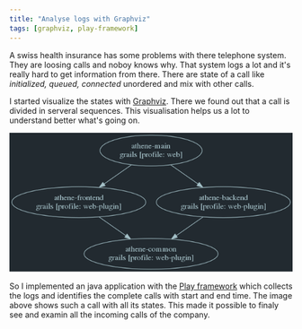 ```yaml
---
title: "Analyse logs with Graphviz"
tags: [graphviz, play-framework]
---
```


A swiss health insurance has some problems with there telephone system. They are loosing calls and noboy knows why. That system logs a lot and it's really hard to get information from there. There are state of a call like _initialized, queued, connected_ unordered and mix with other calls.

I started visualize the states with [Graphviz][graphviz]. There we found out that a call is divided in serveral sequences. This visualisation helps us a lot to understand better what's going on. 

![analyse result](/images/blog/2016-01-30-dependency-tree.dracula.png)

So I implemented an java application with the [Play framework][play] which collects the logs and identifies the complete calls with start and end time. The image above shows such a call with all its states. This made it possible to finaly see and examin all the incoming calls of the company. 


[graphviz]: http://www.graphviz.org 
[play]: http://playframework.com 
